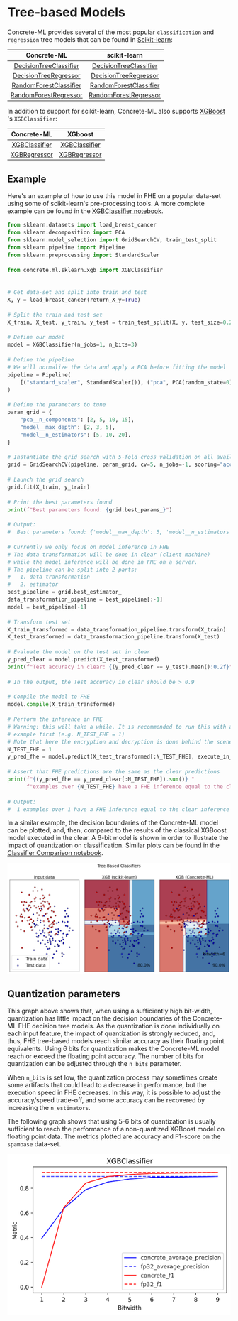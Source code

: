 # Tree-based Models

Concrete-ML provides several of the most popular `classification` and `regression` tree models that can be found in [Scikit-learn](https://scikit-learn.org/stable/):

|                                                Concrete-ML                                                |                                                                           scikit-learn                                                                           |
| :-------------------------------------------------------------------------------------------------------: | :--------------------------------------------------------------------------------------------------------------------------------------------------------------: |
| [DecisionTreeClassifier](../developer-guide/api/concrete.ml.sklearn.tree.md#class-decisiontreeclassifier) |     [DecisionTreeClassifier](https://scikit-learn.org/stable/modules/generated/sklearn.tree.DecisionTreeClassifier.html#sklearn.tree.DecisionTreeClassifier)     |
|  [DecisionTreeRegressor](../developer-guide/api/concrete.ml.sklearn.tree.md#class-decisiontreeregressor)  |      [DecisionTreeRegressor](https://scikit-learn.org/stable/modules/generated/sklearn.tree.DecisionTreeRegressor.html#sklearn.tree.DecisionTreeRegressor)       |
|  [RandomForestClassifier](../developer-guide/api/concrete.ml.sklearn.rf.md#class-randomforestclassifier)  | [RandomForestClassifier](https://scikit-learn.org/stable/modules/generated/sklearn.ensemble.RandomForestClassifier.html#sklearn.ensemble.RandomForestClassifier) |
|   [RandomForestRegressor](../developer-guide/api/concrete.ml.sklearn.rf.md#class-randomforestregressor)   |  [RandomForestRegressor](https://scikit-learn.org/stable/modules/generated/sklearn.ensemble.RandomForestRegressor.html#sklearn.ensemble.RandomForestRegressor)   |

In addition to support for scikit-learn, Concrete-ML also supports [XGBoost](https://xgboost.ai/) 's `XGBClassifier`:

|                                      Concrete-ML                                       |                                                XGboost                                                 |
| :------------------------------------------------------------------------------------: | :----------------------------------------------------------------------------------------------------: |
| [XGBClassifier](../developer-guide/api/concrete.ml.sklearn.xgb.md#class-xgbclassifier) | [XGBClassifier](https://xgboost.readthedocs.io/en/stable/python/python_api.html#xgboost.XGBClassifier) |
|  [XGBRegressor](../developer-guide/api/concrete.ml.sklearn.xgb.md#class-xgbregressor)  |  [XGBRegressor](https://xgboost.readthedocs.io/en/stable/python/python_api.html#xgboost.XGBRegressor)  |

## Example

Here's an example of how to use this model in FHE on a popular data-set using some of scikit-learn's pre-processing tools. A more complete example can be found in the [XGBClassifier notebook](ml_examples.md).

```python
from sklearn.datasets import load_breast_cancer
from sklearn.decomposition import PCA
from sklearn.model_selection import GridSearchCV, train_test_split
from sklearn.pipeline import Pipeline
from sklearn.preprocessing import StandardScaler

from concrete.ml.sklearn.xgb import XGBClassifier


# Get data-set and split into train and test
X, y = load_breast_cancer(return_X_y=True)

# Split the train and test set
X_train, X_test, y_train, y_test = train_test_split(X, y, test_size=0.2, random_state=0)

# Define our model
model = XGBClassifier(n_jobs=1, n_bits=3)

# Define the pipeline
# We will normalize the data and apply a PCA before fitting the model
pipeline = Pipeline(
    [("standard_scaler", StandardScaler()), ("pca", PCA(random_state=0)), ("model", model)]
)

# Define the parameters to tune
param_grid = {
    "pca__n_components": [2, 5, 10, 15],
    "model__max_depth": [2, 3, 5],
    "model__n_estimators": [5, 10, 20],
}

# Instantiate the grid search with 5-fold cross validation on all available cores:
grid = GridSearchCV(pipeline, param_grid, cv=5, n_jobs=-1, scoring="accuracy")

# Launch the grid search
grid.fit(X_train, y_train)

# Print the best parameters found
print(f"Best parameters found: {grid.best_params_}")

# Output:
#  Best parameters found: {'model__max_depth': 5, 'model__n_estimators': 10, 'pca__n_components': 5}

# Currently we only focus on model inference in FHE
# The data transformation will be done in clear (client machine)
# while the model inference will be done in FHE on a server.
# The pipeline can be split into 2 parts:
#   1. data transformation
#   2. estimator
best_pipeline = grid.best_estimator_
data_transformation_pipeline = best_pipeline[:-1]
model = best_pipeline[-1]

# Transform test set
X_train_transformed = data_transformation_pipeline.transform(X_train)
X_test_transformed = data_transformation_pipeline.transform(X_test)

# Evaluate the model on the test set in clear
y_pred_clear = model.predict(X_test_transformed)
print(f"Test accuracy in clear: {(y_pred_clear == y_test).mean():0.2f}")

# In the output, the Test accuracy in clear should be > 0.9

# Compile the model to FHE
model.compile(X_train_transformed)

# Perform the inference in FHE
# Warning: this will take a while. It is recommended to run this with a very small batch of
# example first (e.g. N_TEST_FHE = 1)
# Note that here the encryption and decryption is done behind the scene.
N_TEST_FHE = 1
y_pred_fhe = model.predict(X_test_transformed[:N_TEST_FHE], execute_in_fhe=True)

# Assert that FHE predictions are the same as the clear predictions
print(f"{(y_pred_fhe == y_pred_clear[:N_TEST_FHE]).sum()} "
      f"examples over {N_TEST_FHE} have a FHE inference equal to the clear inference.")

# Output:
#  1 examples over 1 have a FHE inference equal to the clear inference
```

In a similar example, the decision boundaries of the Concrete-ML model can be plotted, and, then, compared to the results of the classical XGBoost model executed in the clear. A 6-bit model is shown in order to illustrate the impact of quantization on classification. Similar plots can be found in the [Classifier Comparison notebook](ml_examples.md).

![Comparison of clasification decision boundaries between FHE and plaintext models](../figures/xgb_comparison_pipeline.png)

## Quantization parameters

This graph above shows that, when using a sufficiently high bit-width, quantization has little impact on the decision boundaries of the Concrete-ML FHE decision tree models. As the quantization is done individually on each input feature, the impact of quantization is strongly reduced, and, thus, FHE tree-based models reach similar accuracy as their floating point equivalents. Using 6 bits for quantization makes the Concrete-ML model reach or exceed the floating point accuracy. The number of bits for quantization can be adjusted through the `n_bits` parameter.

When `n_bits` is set low, the quantization process may sometimes create some artifacts that could lead to a decrease in performance, but the execution speed in FHE decreases. In this way, it is possible to adjust the accuracy/speed trade-off, and some accuracy can be recovered by increasing the `n_estimators`.

The following graph shows that using 5-6 bits of quantization is usually sufficient to reach the performance of a non-quantized XGBoost model on floating point data. The metrics plotted are accuracy and F1-score on the `spambase` data-set.

![XGBoost n_bits comparison](../figures/XGBClassifier_nbits.png)
